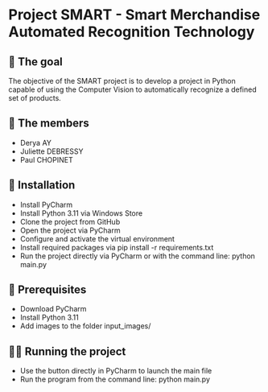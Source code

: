 # Project SMART - Smart Merchandise Automated Recognition Technology

## 🎯 The goal

The objective of the SMART project is to develop a project in Python capable of using the
Computer Vision to automatically recognize a defined set of products.

## 👑 The members

- Derya AY
- Juliette DEBRESSY
- Paul CHOPINET


## 🔧 Installation
- Install PyCharm
- Install Python 3.11 via Windows Store
- Clone the project from GitHub
- Open the project via PyCharm
- Configure and activate the virtual environment
- Install required packages via pip install -r requirements.txt
- Run the project directly via PyCharm or with the command line: python main.py

## 🚀 Prerequisites
- Download PyCharm
- Install Python 3.11
- Add images to the folder input_images/

## 🏃🏼 Running the project
- Use the button directly in PyCharm to launch the main file
- Run the program from the command line: python main.py
